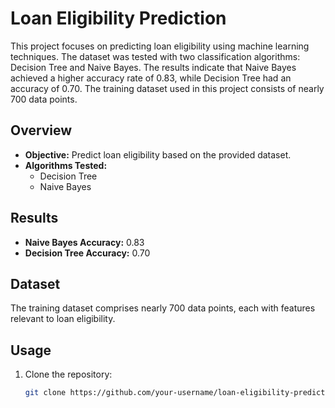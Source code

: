 # Loan Eligibility Prediction

This project focuses on predicting loan eligibility using machine learning techniques. The dataset was tested with two classification algorithms: Decision Tree and Naive Bayes. The results indicate that Naive Bayes achieved a higher accuracy rate of 0.83, while Decision Tree had an accuracy of 0.70. The training dataset used in this project consists of nearly 700 data points.

## Overview

- **Objective:** Predict loan eligibility based on the provided dataset.
- **Algorithms Tested:**
  - Decision Tree
  - Naive Bayes

## Results

- **Naive Bayes Accuracy:** 0.83
- **Decision Tree Accuracy:** 0.70

## Dataset

The training dataset comprises nearly 700 data points, each with features relevant to loan eligibility.

## Usage

1. Clone the repository:

   ```bash
   git clone https://github.com/your-username/loan-eligibility-prediction.git

